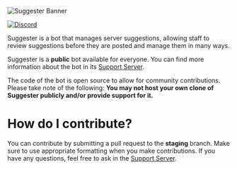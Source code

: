 ![Suggester Banner](https://cdn.discordapp.com/attachments/654421515646795784/671360271930884096/suggester_banner.png)

[![Discord](https://canary.discordapp.com/api/guilds/566002482166104066/widget.png)](https://discord.gg/a3NuakW)

Suggester is a bot that manages server suggestions, allowing staff to review suggestions before they are posted and manage them in many ways.

Suggester is a **public** bot available for everyone. You can find more information about the bot in its [Support Server](https://discord.gg/a3NuakW).

The code of the bot is open source to allow for community contributions. Please take note of the following:
**You may not host your own clone of Suggester publicly and/or provide support for it.**

# How do I contribute?
You can contribute by submitting a pull request to the **staging** branch. Make sure to use appropriate formatting when you make contributions. If you have any questions, feel free to ask in the [Support Server](https://discord.gg/a3NuakW).
